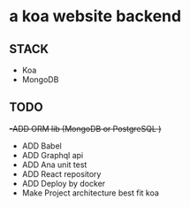 # a koa website backend 

## STACK
- Koa 
- MongoDB

## TODO 
~~-ADD ORM lib (MongoDB or PostgreSQL )~~
- ADD Babel 
- ADD Graphql api 
- ADD Ana unit test 
- ADD React repository 
- ADD Deploy by docker
- Make Project architecture best fit koa  
